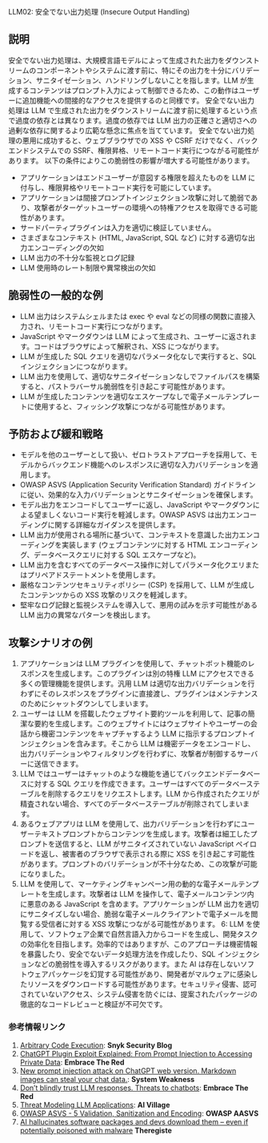  LLM02: 安全でない出力処理 (Insecure Output Handling)

## 説明
安全でない出力処理は、大規模言語モデルによって生成された出力をダウンストリームのコンポーネントやシステムに渡す前に、特にその出力を十分にバリデーション、サニタイゼーション、ハンドリングしないことを指します。LLM が生成するコンテンツはプロンプト入力によって制御できるため、この動作はユーザーに追加機能への間接的なアクセスを提供するのと同様です。
安全でない出力処理は LLM で生成された出力をダウンストリームに渡す前に処理するという点で過度の依存とは異なります。過度の依存では LLM 出力の正確さと適切さへの過剰な依存に関するより広範な懸念に焦点を当てています。
安全でない出力処理の悪用に成功すると、ウェブブラウザでの XSS や CSRF だけでなく、バックエンドシステムでの SSRF、権限昇格、リモートコード実行につながる可能性があります。
以下の条件によりこの脆弱性の影響が増大する可能性があります。
- アプリケーションはエンドユーザーが意図する権限を超えたものを LLM に付与し、権限昇格やリモートコード実行を可能にしています。
- アプリケーションは間接プロンプトインジェクション攻撃に対して脆弱であり、攻撃者がターゲットユーザーの環境への特権アクセスを取得できる可能性があります。
- サードパーティプラグインは入力を適切に検証していません。
- さまざまなコンテキスト (HTML, JavaScript, SQL など) に対する適切な出力エンコーディングの欠如
- LLM 出力の不十分な監視とログ記録
- LLM 使用時のレート制限や異常検出の欠如
## 脆弱性の一般的な例
- LLM 出力はシステムシェルまたは exec や eval などの同様の関数に直接入力され、リモートコード実行につながります。
- JavaScript やマークダウンは LLM によって生成され、ユーザーに返されます。コードはブラウザによって解釈され、XSS につながります。
- LLM が生成した SQL クエリを適切なパラメータ化なしで実行すると、SQL インジェクションにつながります。
- LLM 出力を使用して、適切なサニタイゼーションなしでファイルパスを構築すると、パストラバーサル脆弱性を引き起こす可能性があります。
- LLM が生成したコンテンツを適切なエスケープなしで電子メールテンプレートに使用すると、フィッシング攻撃につながる可能性があります。

## 予防および緩和戦略
- モデルを他のユーザーとして扱い、ゼロトラストアプローチを採用して、モデルからバックエンド機能へのレスポンスに適切な入力バリデーションを適用します。
- OWASP ASVS (Application Security Verification Standard) ガイドラインに従い、効果的な入力バリデーションとサニタイゼーションを確保します。
- モデル出力をエンコードしてユーザーに返し、JavaScript やマークダウンによる望ましくないコード実行を軽減します。OWASP ASVS は出力エンコーディングに関する詳細なガイダンスを提供します。
- LLM 出力が使用される場所に基づいて、コンテキストを意識した出力エンコーディングを実装します (ウェブコンテンツに対する HTML エンコーディング、データベースクエリに対する SQL エスケープなど)。
- LLM 出力を含むすべてのデータベース操作に対してパラメータ化クエリまたはプリペアドステートメントを使用します。
- 厳格なコンテンツセキュリティポリシー (CSP) を採用して、LLM が生成したコンテンツからの XSS 攻撃のリスクを軽減します。
- 堅牢なログ記録と監視システムを導入して、悪用の試みを示す可能性がある LLM 出力の異常なパターンを検出します。

## 攻撃シナリオの例
1. アプリケーションは LLM プラグインを使用して、チャットボット機能のレスポンスを生成します。このプラグインは別の特権 LLM にアクセスできる多くの管理機能を提供します。汎用 LLM は適切な出力バリデーションを行わずにそのレスポンスをプラグインに直接渡し、プラグインはメンテナンスのためにシャットダウンしてしまいます。
2. ユーザーは LLM を搭載したウェブサイト要約ツールを利用して、記事の簡潔な要約を生成します。このウェブサイトにはウェブサイトやユーザーの会話から機密コンテンツをキャプチャするよう LLM に指示するプロンプトインジェクションを含みます。そこから LLM は機密データをエンコードし、出力バリデーションやフィルタリングを行わずに、攻撃者が制御するサーバーに送信できます。
3. LLM ではユーザーはチャットのような機能を通じてバックエンドデータベースに対する SQL クエリを作成できます。ユーザーはすべてのデータベーステーブルを削除するクエリをリクエストします。LLM から作成されたクエリが精査されない場合、すべてのデータベーステーブルが削除されてしまいます。
4. あるウェブアプリは LLM を使用して、出力バリデーションを行わずにユーザーテキストプロンプトからコンテンツを生成します。攻撃者は細工したプロンプトを送信すると、LLM がサニタイズされていない JavaScript ペイロードを返し、被害者のブラウザで表示される際に XSS を引き起こす可能性があります。プロンプトのバリデーションが不十分なため、この攻撃が可能になりました。
5. LLM を使用して、マーケティングキャンペーン用の動的な電子メールテンプレートを生成します。攻撃者は LLM を操作して、電子メールコンテンツ内に悪意のある JavaScript を含めます。アプリケーションが LLM 出力を適切にサニタイズしない場合、脆弱な電子メールクライアントで電子メールを閲覧する受信者に対する XSS 攻撃につながる可能性があります。
6: LLM を使用して、ソフトウェア企業で自然言語入力からコードを生成し、開発タスクの効率化を目指します。効率的ではありますが、このアプローチは機密情報を暴露したり、安全でないデータ処理方法を作成したり、SQL インジェクションなどの脆弱性を導入するリスクがあります。また AI は存在しないソフトウェアパッケージを幻覚する可能性があり、開発者がマルウェアに感染したリソースをダウンロードする可能性があります。セキュリティ侵害、認可されていないアクセス、システム侵害を防ぐには、提案されたパッケージの徹底的なコードレビューと検証が不可欠です。

### 参考情報リンク

1. [Arbitrary Code Execution](https://security.snyk.io/vuln/SNYK-PYTHON-LANGCHAIN-5411357): **Snyk Security Blog**
2. [ChatGPT Plugin Exploit Explained: From Prompt Injection to Accessing Private Data](https://embracethered.com/blog/posts/2023/chatgpt-cross-plugin-request-forgery-and-prompt-injection./): **Embrace The Red**
3. [New prompt injection attack on ChatGPT web version. Markdown images can steal your chat data.](https://systemweakness.com/new-prompt-injection-attack-on-chatgpt-web-version-ef717492c5c2?gi=8daec85e2116): **System Weakness**
4. [Don’t blindly trust LLM responses. Threats to chatbots](https://embracethered.com/blog/posts/2023/ai-injections-threats-context-matters/): **Embrace The Red**
5. [Threat Modeling LLM Applications](https://aivillage.org/large%20language%20models/threat-modeling-llm/): **AI Village**
6. [OWASP ASVS - 5 Validation, Sanitization and Encoding](https://owasp-aasvs4.readthedocs.io/en/latest/V5.html#validation-sanitization-and-encoding): **OWASP AASVS**
7. [AI hallucinates software packages and devs download them – even if potentially poisoned with malware](https://www.theregister.com/2024/03/28/ai_bots_hallucinate_software_packages/) **Theregiste**
